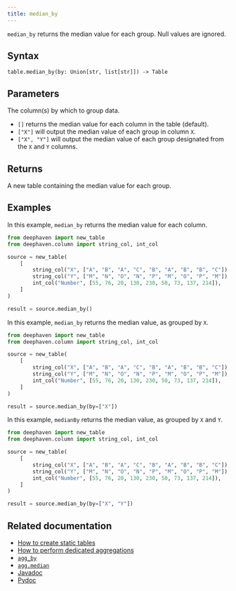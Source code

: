 ```yaml
---
title: median_by
---
```


`median_by` returns the median value for each group. Null values are ignored.

## Syntax

```
table.median_by(by: Union[str, list[str]]) -> Table
```

## Parameters

<ParamTable>
<Param name="by" type="Union[str, list[str]]" optional>

The column(s) by which to group data.

- `[]` returns the median value for each column in the table (default).
- `["X"]` will output the median value of each group in column `X`.
- `["X", "Y"]` will output the median value of each group designated from the `X` and `Y` columns.

</Param>
</ParamTable>

## Returns

A new table containing the median value for each group.

## Examples

In this example, `median_by` returns the median value for each column.

```python order=source,result
from deephaven import new_table
from deephaven.column import string_col, int_col

source = new_table(
    [
        string_col("X", ["A", "B", "A", "C", "B", "A", "B", "B", "C"]),
        string_col("Y", ["M", "N", "O", "N", "P", "M", "O", "P", "M"]),
        int_col("Number", [55, 76, 20, 130, 230, 50, 73, 137, 214]),
    ]
)

result = source.median_by()
```

In this example, `median_by` returns the median value, as grouped by `X`.

```python order=source,result
from deephaven import new_table
from deephaven.column import string_col, int_col

source = new_table(
    [
        string_col("X", ["A", "B", "A", "C", "B", "A", "B", "B", "C"]),
        string_col("Y", ["M", "N", "O", "N", "P", "M", "O", "P", "M"]),
        int_col("Number", [55, 76, 20, 130, 230, 50, 73, 137, 214]),
    ]
)

result = source.median_by(by=["X"])
```

In this example, `medianBy` returns the median value, as grouped by `X` and `Y`.

```python order=source,result
from deephaven import new_table
from deephaven.column import string_col, int_col

source = new_table(
    [
        string_col("X", ["A", "B", "A", "C", "B", "A", "B", "B", "C"]),
        string_col("Y", ["M", "N", "O", "N", "P", "M", "O", "P", "M"]),
        int_col("Number", [55, 76, 20, 130, 230, 50, 73, 137, 214]),
    ]
)

result = source.median_by(by=["X", "Y"])
```

## Related documentation

- [How to create static tables](../../../how-to-guides/new-and-empty-table.md)
- [How to perform dedicated aggregations](../../../how-to-guides/dedicated-aggregations.md)
- [`agg_by`](./aggBy.md)
- [`agg.median`](./AggMed.md)
- [Javadoc](https://deephaven.io/core/javadoc/io/deephaven/api/TableOperations.html#medianBy(java.lang.String...))
- [Pydoc](/core/pydoc/code/deephaven.table.html#deephaven.table.Table.median_by)
